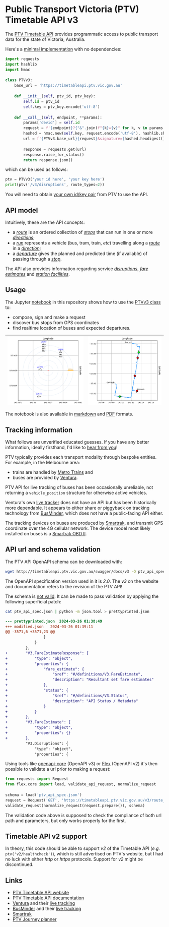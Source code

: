 # Public Transport Victoria (PTV) Timetable API v3
The [PTV Timetable API](https://www.ptv.vic.gov.au/footer/data-and-reporting/datasets/ptv-timetable-api/) provides programmatic access to public transport data for the state of Victoria, Australia.

Here's a [minimal implementation](https://github.com/r1cc4rdo/PTV_v3/blob/main/ptvv3.py) with no dependencies:
``` python
import requests
import hashlib
import hmac

class PTVv3:    
    base_url = 'https://timetableapi.ptv.vic.gov.au'

    def __init__(self, ptv_id, ptv_key):
        self.id = ptv_id
        self.key = ptv_key.encode('utf-8')

    def __call__(self, endpoint, **params):
        params['devid'] = self.id
        request = f'{endpoint}?{"&".join(f"{k}={v}" for k, v in params.items())}'
        hashed = hmac.new(self.key, request.encode('utf-8'), hashlib.sha1)
        url = f'{PTVv3.base_url}{request}&signature={hashed.hexdigest()}'

        response = requests.get(url)
        response.raise_for_status()
        return response.json()
```
which can be used as follows:
``` python
ptv = PTVv3('your id here', 'your key here')
print(ptv('/v3/disruptions', route_types=2))
```
You will need to obtain [your own id/key pair](https://www.ptv.vic.gov.au/assets/default-site/footer/data-and-reporting/Datasets/PTV-Timetable-API/60096c0692/PTV-Timetable-API-key-and-signature-document.rtf) from PTV to use the API.

## API model
Intuitively, these are the API concepts:
* a *[route](https://timetableapi.ptv.vic.gov.au/swagger/ui/index#!/Routes)* is an ordered collection of *[stops](https://timetableapi.ptv.vic.gov.au/swagger/ui/index#!/Stops)* that can run in one or more *[directions](https://timetableapi.ptv.vic.gov.au/swagger/ui/index#!/Directions)*;
* a *[run](https://timetableapi.ptv.vic.gov.au/swagger/ui/index#!/Runs)* represents a vehicle (bus, tram, train, *etc*) travelling along a *[route](https://timetableapi.ptv.vic.gov.au/swagger/ui/index#!/Routes)* in a *[direction](https://timetableapi.ptv.vic.gov.au/swagger/ui/index#!/Directions)*;
* a *[departure](https://timetableapi.ptv.vic.gov.au/swagger/ui/index#!/Departures)* gives the planned and predicted time (if available) of passing through a *[stop](https://timetableapi.ptv.vic.gov.au/swagger/ui/index#!/Stops)*.

The API also provides information regarding service *[disruptions](https://timetableapi.ptv.vic.gov.au/swagger/ui/index#!/Disruptions)*, *[fare estimates](https://timetableapi.ptv.vic.gov.au/swagger/ui/index#!/FareEstimate)* and *[station facilities](https://timetableapi.ptv.vic.gov.au/swagger/ui/index#!/Stops)*.

## Usage
The Jupyter [notebook](ptv.ipynb) in this repository shows how to use the [PTVv3 class](https://github.com/r1cc4rdo/PTV_v3/blob/638a3d1f62ab8f67c67166decac6d7c42e65694c/ptvv3.py#L6) to:
* compose, sign and make a request
* discover bus stops from GPS coordinates
* find realtime location of buses and expected departures.

|![](media/stops.png)|![](media/buses.png)|
| ------------------ | ------------------ |

The notebook is also available in [markdown](media/notebook.md) and [PDF](media/notebook.pdf) formats.

## Tracking information
What follows are unverified educated guesses. If you have any better information, ideally firsthand, I'd like to [hear from you](https://github.com/r1cc4rdo/PTV_v3/discussions)!

PTV typically provides each transport modality through bespoke entities. For example, in the Melbourne area:
* trains are handled by [Metro Trains](https://www.metrotrains.com.au/) and
* buses are provided by [Ventura](https://www.venturabus.com.au/).

PTV API for live tracking of buses has been occasionally unreliable, not returning a ```vehicle_position``` structure for otherwise active vehicles.

Ventura's own [live tracker](https://www.venturabus.com.au/live-tracking) does not have an API but has been historically more dependable. It appears to either share or piggyback on tracking technology from [BusMinder](https://www.busminder.com.au), which does not have a public-facing API either.

The tracking devices on buses are produced by [Smartrak](https://smartrak.com), and transmit GPS coordinate over the 4G cellular network. The device model most likely installed on buses is a [Smartrak OBD II](https://go.smartrak.com/rs/040-SMS-890/images/PDF-Product-Brochure-1199-OBD-II.pdf).

## API url and schema validation
The PTV API OpenAPI schema can be downloaded with:
``` bash
wget http://timetableapi.ptv.vic.gov.au/swagger/docs/v3 -O ptv_api_spec.json
```
The OpenAPI specification version used in it is *2.0*. The *v3* on the website and documentation refers to the revision of the PTV API!

The schema is [not valid](https://timetableapi.ptv.vic.gov.au/swagger/ui/index#!/FareEstimate/FareEstimate_GetFareEstimateByZone:~:text=%3Cspan%20class%3D%22strong%22%3EV3.FareEstimateResponse%20is%20not%20defined!%3C/span%3E). It can be made to pass validation by applying the following superficial patch:
``` bash
cat ptv_api_spec.json | python -m json.tool > prettyprinted.json
```
``` patch
--- prettyprinted.json	2024-03-26 01:38:49
+++ modified.json	2024-03-26 01:39:11
@@ -3571,6 +3571,23 @@
                 }
             }
         },
+        "V3.FareEstimateResponse": {
+            "type": "object",
+            "properties": {
+                "fare_estimate": {
+                    "$ref": "#/definitions/V3.FareEstimate",
+                    "description": "Resultant set fare estimates"
+                },
+                "status": {
+                    "$ref": "#/definitions/V3.Status",
+                    "description": "API Status / Metadata"
+                }
+            }
+        },
+        "V3.FareEstimate": {
+            "type": "object",
+            "properties": {}
+        },
         "V3.Disruptions": {
             "type": "object",
             "properties": {
```
Using tools like [openapi-core](https://github.com/python-openapi/openapi-core) (OpenAPI v3) or [Flex](https://github.com/pipermerriam/flex) (OpenAPI v2) it's then possible to validate a url prior to making a request:
``` python
from requests import Request
from flex.core import load, validate_api_request, normalize_request

schema = load('ptv_api_spec.json')
request = Request('GET', 'https://timetableapi.ptv.vic.gov.au/v3/route_types')
validate_request(normalize_request(request.prepare()), schema)
```
The validation code above is supposed to check the compliance of both url path and parameters, but only works properly for the first.

## Timetable API v2 support
In theory, this code should be able to support *v2* of the Timetable API (*e.g.* ```ptv('v2/healthcheck')```), which is still advertised on PTV's website, but I had no luck with either *http* or *https* protocols. Support for *v2* might be discontinued.

## Links
* [PTV Timetable API website](https://www.ptv.vic.gov.au/footer/data-and-reporting/datasets/ptv-timetable-api)
* [PTV Timetable API documentation](https://timetableapi.ptv.vic.gov.au/swagger/ui/index)
* [Ventura](https://www.venturabus.com.au) and their [live tracking](https://www.venturabus.com.au/live-tracking/details/142/oakleigh-box-hill-via-clayton-monash-university-mt-waverley#)
* [BusMinder](https://www.busminder.com.au) and their [live tracking](https://maps.busminder.com.au/route/live/D2CAE095-483D-46A7-B4AD-09A6F97618F3)
* [Smartrak](https://smartrak.com)
* [PTV Journey planner](https://www.ptv.vic.gov.au/journey)


